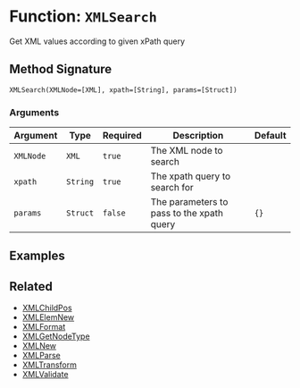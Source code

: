 [comment]: # (Note: This documentation is generated dynamically in the build process.  To modify the contents, change the javadoc on the _invoke method of the BIF class)

# Function: `XMLSearch`

Get XML values according to given xPath query

## Method Signature

```
XMLSearch(XMLNode=[XML], xpath=[String], params=[Struct])
```

### Arguments


| Argument | Type | Required | Description | Default |
|----------|------|----------|-------------|---------|
| `XMLNode` | `XML` | `true` | The XML node to search |  |
| `xpath` | `String` | `true` | The xpath query to search for |  |
| `params` | `Struct` | `false` | The parameters to pass to the xpath query | `{}` |

## Examples



## Related

  * [XMLChildPos](./XMLChildPos.md)
  * [XMLElemNew](./XMLElemNew.md)
  * [XMLFormat](./XMLFormat.md)
  * [XMLGetNodeType](./XMLGetNodeType.md)
  * [XMLNew](./XMLNew.md)
  * [XMLParse](./XMLParse.md)
  * [XMLTransform](./XMLTransform.md)
  * [XMLValidate](./XMLValidate.md)
